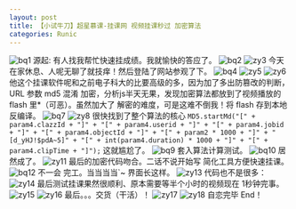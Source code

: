 ```yaml
---
layout: post
title: 【小试牛刀】超星慕课-挂课网 视频挂课秒过 加密算法
categories: Runic
---
```

![bq1](/upload/20161009/01.jpg)
源起:
有人找我帮忙快速挂成绩。我就愉快的答应了。 ![bq2](/upload/20161009/02.jpg)
![zy3](/upload/20161009/03.jpg)
今天在家休息、人呢无聊了就技痒！然后登陆了网站参观了下。 ![bq4](/upload/20161009/04.jpg)
![zy5](/upload/20161009/05.jpg)
![zy6](/upload/20161009/06.jpg)
他这个挂课软件呢和之前电子科大的比要高级的多，因为加了多出防篡改的判断，URL 参数 md5 混淆 加密，分析js半天无果，发现加密算法都放到了视频播放的 flash 里*（可恶）。虽然加大了 解密的难度，可是这难不倒我！将 flash 存到本地 反编译。 ![bq7](/upload/20161009/07.jpg)
![zy8](/upload/20161009/08.jpg)
很快找到了整个算法的核心
`MD5.startMd("[" + param4.clazzId + "]" + "[" + param4.userid + "]" + "[" + param4.jobid + "]" + "[" + param4.objectId + "]" + "[" + param2 * 1000 + "]" + "[d_yHJ!$pdA~5]" + "[" + int(param4.duration) * 1000 + "]" + "[" + param4.clipTime + "]");`
这就尴尬了。 ![bq9](/upload/20161009/09.jpg)
套入算法计算测试。 ![bq10](/upload/20161009/10.jpg) 居然成了。
![zy11](/upload/20161009/11.jpg)
最后的加密代码吻合。二话不说开始写 简化工具方便快速挂课。
![bq12](/upload/20161009/12.jpg)
不一会 完工。当当当当`~  界面长这样。
![zy13](/upload/20161009/13.jpg)
代码也不是很多：
![zy14](/upload/20161009/14.jpg)
最后测试挂课果然很顺利、原本需要等半个小时的视频现在 1秒钟完事。
![zy15](/upload/20161009/15.jpg)
![zy16](/upload/20161009/16.jpg)
最后。。。交货（干活）！
![zy17](/upload/20161009/17.jpg)
![zy18](/upload/20161009/18.jpg)
自恋完毕
End！ 